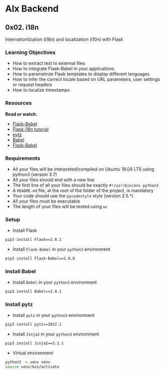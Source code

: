 # Alx Backend

## 0x02. i18n

Internationlization (i18n) and localization (l10n) with Flask

### Learning Objectives

- How to extract text to external files
- How to integrate Flask-Babel in your applications
- How to parametrize Flask templates to display different languages
- How to infer the correct locale based on URL parameters, user settings or request headers
- How to localize timestamps

### Resources

**Read or watch**:

- [Flask-Babel](https://flask-babel.tkte.ch/)
- [Flask i18n tutorial](https://blog.miguelgrinberg.com/post/the-flask-mega-tutorial-part-xiii-i18n-and-l10n)
- [pytz](http://pytz.sourceforge.net/)
- [Babel](http://babel.pocoo.org/en/latest/)
- [Flask-Babel](https://pythonhosted.org/Flask-Babel/)

### Requirements

- All your files will be interpreted/compiled on Ubuntu 18.04 LTS using python3 (version 3.7)
- All your files should end with a new line
- The first line of all your files should be exactly `#!/usr/bin/env python3`
- A `README.md` file, at the root of the folder of the project, is mandatory
- Your code should use the `pycodestyle` style (version 2.5.*)
- All your files must be executable
- The length of your files will be tested using `wc`

### Setup

- Install Flask

```bash
pip3 install Flask==2.0.1
```

- Install `Flask-Babel` in your `python3` environment

```bash
pip3 install Flask-Babel==2.0.0
```

### Install Babel

- Install `Babel` in your `python3` environment

```bash
pip3 install Babel==2.9.1
```

### Install pytz

- Install `pytz` in your `python3` environment

```bash
pip3 install pytz==2022.1
```

- Install `Jinja2` in your `python3` environment

```bash
pip3 install Jinja2==3.1.1
```

- Virtual environment

```bash
python3 -m venv venv
source venv/bin/activate
```
